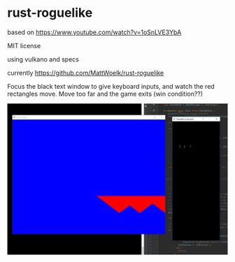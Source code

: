 # rust-roguelike
based on https://www.youtube.com/watch?v=1oSnLVE3YbA

MIT license

using vulkano and specs

currently https://github.com/MattWoelk/rust-roguelike

Focus the black text window to give keyboard inputs, and watch the red rectangles move.
Move too far and the game exits (win condition??)

![screenshot](https://github.com/MattWoelk/rust-roguelike/raw/master/resources/vulkan_ecs_test_1.gif)
